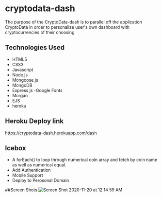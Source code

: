# cryptodata-dash

The purpose of the CryptoData-dash is to parallel off the application CryptoData in order to personalize user's own dashboard with cryptocurrencies of their choosing


## Technologies Used 
- HTML5
- CSS3
- Javascript
- Node.js
- Mongoose.js
- MongoDB
- Express.js
-Google Fonts
- Morgan
- EJS
- heroku

## Heroku Deploy link
https://cryptodata-dash.herokuapp.com/dash

## Icebox
* A forEach() to loop through numerical coin array and fetch by coin name as well as numerical equal.
* Add Authentication 
* Mobile Support
* Deploy to Perosonal Domain

##Screen Shots
![Screen Shot 2020-11-20 at 12 14 59 AM](https://user-images.githubusercontent.com/73125103/99762049-944e1080-2ac5-11eb-9aa9-835cafd91505.png)
